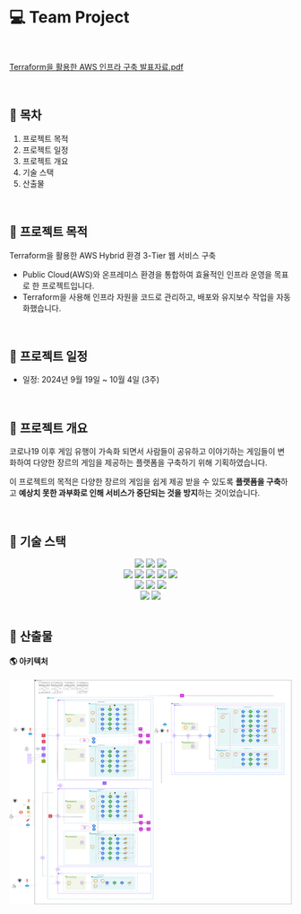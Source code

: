 # 💻 Team Project
<br>

[Terraform을 활용한 AWS 인프라 구축 발표자료.pdf](https://github.com/user-attachments/files/17642989/Terraform.AWS.pdf)

<br>


📜 목차
---
1. 프로젝트 목적
2. 프로젝트 일정
3. 프로젝트 개요
4. 기술 스택
5. 산출물

<br>

🎨 프로젝트 목적
---
Terraform을 활용한 AWS Hybrid 환경 3-Tier 웹 서비스 구축
- Public Cloud(AWS)와 온프레미스 환경을 통합하여 효율적인 인프라 운영을 목표로 한 프로젝트입니다.
- Terraform을 사용해 인프라 자원을 코드로 관리하고, 배포와 유지보수 작업을 자동화했습니다.

<br>

📅 프로젝트 일정
---
- 일정: 2024년 9월 19일 ~ 10월 4일 (3주)

<br>

📍 프로젝트 개요
---
코로나19 이후 게임 유행이 가속화 되면서 사람들이 공유하고 이야기하는 게임들이 변화하여 다양한 장르의 게임을 제공하는 플랫폼을 구축하기 위해 기획하였습니다.
<br>

이 프로젝트의 목적은 다양한 장르의 게임을 쉽게 제공 받을 수 있도록 **플랫폼을 구축**하고 **예상치 못한 과부화로 인해 서비스가 중단되는 것을 방지**하는 것이었습니다.

<br>

📍 기술 스택
---
<div align=center> 
  <img src="https://img.shields.io/badge/kubernetes-326CE5?style=for-the-badge&logo=kubernetes&logoColor=white"> 
  <img src="https://img.shields.io/badge/docker-2496ED?style=for-the-badge&logo=docker&logoColor=white">
  <img src="https://img.shields.io/badge/amazonwebservices-232F3E?style=for-the-badge&logo=amazonwebservices&logoColor=white">  
  <br>

  <img src="https://img.shields.io/badge/linux-FCC624?style=for-the-badge&logo=linux&logoColor=black"> 
  <img src="https://img.shields.io/badge/Nginx-009639?style=for-the-badge&logo=Nginx&logoColor=white"> 
  <img src="https://img.shields.io/badge/apache tomcat-F8DC75?style=for-the-badge&logo=apachetomcat&logoColor=black">
  <img src="https://img.shields.io/badge/mysql-4479A1?style=for-the-badge&logo=mysql&logoColor=white"> 
  <img src="https://img.shields.io/badge/mariaDB-003545?style=for-the-badge&logo=mariaDB&logoColor=white">
  <br>  

  <img src="https://img.shields.io/badge/github-181717?style=for-the-badge&logo=github&logoColor=white">
  <img src="https://img.shields.io/badge/git-F05032?style=for-the-badge&logo=git&logoColor=white">
  <img src="https://img.shields.io/badge/Argo-EF7B4D?style=for-the-badge&logo=Argo&logoColor=white">  
<br>

  <img src="https://img.shields.io/badge/ApacheJmeter-D22128?style=for-the-badge&logo=ApacheJmeter&logoColor=white">
  <img src="https://img.shields.io/badge/Terraform-844FBA?style=for-the-badge&logo=Terraform&logoColor=white">
</div>

<br>

📍 산출물
---
#### 🌎 아키텍처
![아키텍처](./image/architecture.png)
